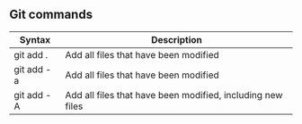 ## Git commands

| Syntax     | Description                                                |
| ---------- | ---------------------------------------------------------- |
| git add .  | Add all files that have been modified                      |
| git add -a | Add all files that have been modified                      |
| git add -A | Add all files that have been modified, including new files |

